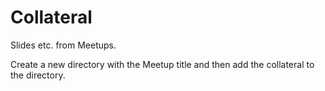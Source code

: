 # Collateral

Slides etc. from Meetups.

Create a new directory with the Meetup title and then add the collateral to the directory.
